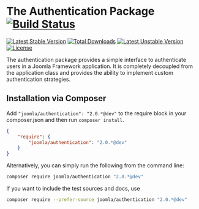 # The Authentication Package [![Build Status](https://ci.joomla.org/api/badges/joomla-framework/authentication/status.svg?ref=refs/heads/2.0-dev)](https://ci.joomla.org/joomla-framework/authentication)

[![Latest Stable Version](https://poser.pugx.org/joomla/authentication/v/stable)](https://packagist.org/packages/joomla/authentication)
[![Total Downloads](https://poser.pugx.org/joomla/authentication/downloads)](https://packagist.org/packages/joomla/authentication)
[![Latest Unstable Version](https://poser.pugx.org/joomla/authentication/v/unstable)](https://packagist.org/packages/joomla/authentication)
[![License](https://poser.pugx.org/joomla/authentication/license)](https://packagist.org/packages/joomla/authentication)

The authentication package provides a simple interface to authenticate users in a Joomla Framework application. It is completely decoupled from the application class and provides the ability to implement custom authentication strategies.


## Installation via Composer

Add `"joomla/authentication": "2.0.*@dev"` to the require block in your composer.json and then run `composer install`.

```json
{
	"require": {
		"joomla/authentication": "2.0.*@dev"
	}
}
```

Alternatively, you can simply run the following from the command line:

```sh
composer require joomla/authentication "2.0.*@dev"
```

If you want to include the test sources and docs, use

```sh
composer require --prefer-source joomla/authentication "2.0.*@dev"
```
